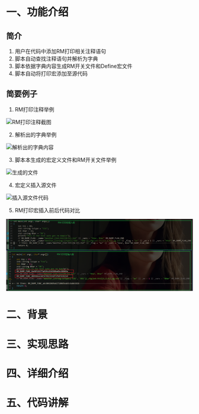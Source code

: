 # 一、功能介绍

## 简介

1. 用户在代码中添加RM打印相关注释语句
2. 脚本自动查找注释语句并解析为字典
3. 脚本依据字典内容生成RM开关文件和Define宏文件
4. 脚本自动将打印宏添加至源代码

## 简要例子

1. RM打印注释举例

![RM打印注释截图](D:\program\Python\RmDumpAutoAdd\pic\RM打印注释截图.bmp)

2. 解析出的字典举例

![解析出的字典内容](D:\program\Python\RmDumpAutoAdd\pic\解析出的字典内容.bmp)

3. 脚本本生成的宏定义文件和RM开关文件举例

![生成的文件](D:\program\Python\RmDumpAutoAdd\pic\生成的文件.bmp)

4. 宏定义插入源文件

![插入源文件代码](D:\program\Python\RmDumpAutoAdd\pic\插入源文件代码.bmp)

5. RM打印宏插入前后代码对比

![RM打印点插入前后对比](.\pic\RM打印点插入前后对比.bmp)

# 二、背景



# 三、实现思路

# 四、详细介绍

# 五、代码讲解







